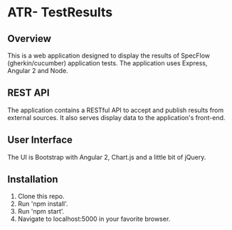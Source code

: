 # ATR- TestResults

## Overview
This is a web application designed to display the results of SpecFlow (gherkin/cucumber) application tests. The application uses Express, Angular 2 and Node. 

## REST API
The application contains a RESTful API to accept and publish results from external sources. It also serves display data to the application's front-end.

## User Interface
The UI is Bootstrap with Angular 2, Chart.js and a little bit of jQuery.

## Installation
1. Clone this repo.
2. Run 'npm install'.
3. Run 'npm start'.
4. Navigate to localhost:5000 in your favorite browser.